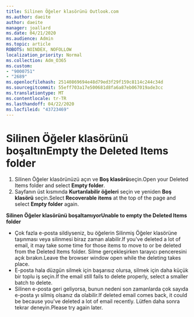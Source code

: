 ```yaml
---
title: Silinen Öğeler klasörünü Outlook.com
ms.author: daeite
author: daeite
manager: joallard
ms.date: 04/21/2020
ms.audience: Admin
ms.topic: article
ROBOTS: NOINDEX, NOFOLLOW
localization_priority: Normal
ms.collection: Adm_O365
ms.custom:
- "9000751"
- "2689"
ms.openlocfilehash: 25140869694e48d79ed3f29f159c8114c244c34d
ms.sourcegitcommit: 55eff703a17e500681d8fa6a87eb067019ade3cc
ms.translationtype: MT
ms.contentlocale: tr-TR
ms.lasthandoff: 04/22/2020
ms.locfileid: "43723469"
---
```

# <a name="empty-the-deleted-items-folder"></a><span data-ttu-id="244ee-102">Silinen Öğeler klasörünü boşaltın</span><span class="sxs-lookup"><span data-stu-id="244ee-102">Empty the Deleted Items folder</span></span>

1. <span data-ttu-id="244ee-103">Silinen Öğeler klasörünüzü açın ve **Boş klasörü**seçin.</span><span class="sxs-lookup"><span data-stu-id="244ee-103">Open your Deleted Items folder and select **Empty folder**.</span></span>
2. <span data-ttu-id="244ee-104">Sayfanın üst kısmında **Kurtarılabilir öğeleri** seçin ve yeniden **Boş klasörü** seçin.</span><span class="sxs-lookup"><span data-stu-id="244ee-104">Select **Recoverable items** at the top of the page and select **Empty folder** again.</span></span>

<span data-ttu-id="244ee-105">**Silinen Öğeler klasörünü boşaltamıyor**</span><span class="sxs-lookup"><span data-stu-id="244ee-105">**Unable to empty the Deleted Items folder**</span></span>

- <span data-ttu-id="244ee-106">Çok fazla e-posta sildiyseniz, bu öğelerin Silinmiş Öğeler klasörüne taşınması veya silinmesi biraz zaman alabilir.</span><span class="sxs-lookup"><span data-stu-id="244ee-106">If you've deleted a lot of email, it may take some time for those items to move to or be deleted from the Deleted Items folder.</span></span> <span data-ttu-id="244ee-107">Silme gerçekleşirken tarayıcı penceresini açık bırakın.</span><span class="sxs-lookup"><span data-stu-id="244ee-107">Leave the browser window open while the deleting takes place.</span></span>
- <span data-ttu-id="244ee-108">E-posta hala düzgün silmek için başarısız olursa, silmek için daha küçük bir toplu iş seçin.</span><span class="sxs-lookup"><span data-stu-id="244ee-108">If the email still fails to delete properly, select a smaller batch to delete.</span></span>
- <span data-ttu-id="244ee-109">Silinen e-posta geri geliyorsa, bunun nedeni son zamanlarda çok sayıda e-posta yı silmiş olsanız da olabilir.</span><span class="sxs-lookup"><span data-stu-id="244ee-109">If deleted email comes back, it could be because you've deleted a lot of email recently.</span></span> <span data-ttu-id="244ee-110">Lütfen daha sonra tekrar deneyin.</span><span class="sxs-lookup"><span data-stu-id="244ee-110">Please try again later.</span></span>